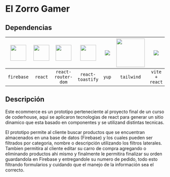 # El Zorro Gamer

## Dependencias
| <img src="https://brandeps.com/logo-download/F/Firebase-logo-vector-02.svg" width="50"> | <img src="https://w7.pngwing.com/pngs/79/518/png-transparent-js-react-js-logo-react-react-native-logos-icon.png" width="50"> | <img src="https://static-00.iconduck.com/assets.00/react-router-icon-2048x1116-jfeevj0l.png" width="50"> |<img src="https://avatars.githubusercontent.com/u/6078720?s=200&v=4" width="50"> |<img src="https://avatars.githubusercontent.com/u/6078720?s=200&v=4" width=""> |<img src="https://w7.pngwing.com/pngs/293/485/png-transparent-tailwind-css-hd-logo.png" width="90"> |<img src="https://media2.dev.to/dynamic/image/width=1000,height=420,fit=cover,gravity=auto,format=auto/https%3A%2F%2Fdev-to-uploads.s3.amazonaws.com%2Fuploads%2Farticles%2Fsr0hy4omyh9hbyc9r1mh.png" width=""> |
|:-----------:|:--------:|:-------:|:-------:|:-------:|:-------:|:-------:|
| `firebase`| `react`   | `react-router-dom`    |`react-toastify`    |`yup`    |`tailwind`    |`vite + react`    |


## Descripción

Este ecommerce es un prototipo perteneciente al proyecto final de un curso de coderhouse, aqui se aplicaron tecnologias de react para generar un sitio dinamico que esta basado en componentes y se utilizand distintas tecnicas.

El prototipo permite al cliente buscar productos que se encuentran almacenados en una base de datos (Firebase) y los cuales pueden ser filtrados por categoria, nombre o descripción utilizando los filtros laterales. Tambien permitira al cliente editar su carro de compra agregando o eliminando productos ahi mismo y finalmente le permitira finalizar su orden guardandola en Firebase y entregandole su numero de pedido, todo esto filtrando formularios y cuidando que el manejo de la información sea el correcto.